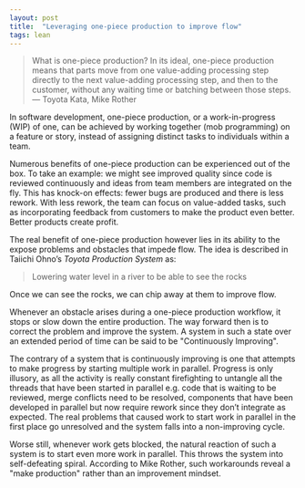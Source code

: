 ```yaml
---
layout: post
title:  "Leveraging one-piece production to improve flow"
tags: lean
---
```

> What is one-piece production? In its ideal, one-piece production means that parts move from one value-adding processing step directly to the next value-adding processing step, and then to the customer, without any waiting time or batching between those steps. — Toyota Kata, Mike Rother

In software development, one-piece production, or a work-in-progress (WIP) of one, can be achieved by working together (mob programming) on a feature or story, instead of assigning distinct tasks to individuals within a team.

Numerous benefits of one-piece production can be experienced out of the box. To take an example: we might see improved quality since code is reviewed continuously and ideas from team members are integrated on the fly. This has knock-on effects: fewer bugs are produced and there is less rework. With less rework, the team can focus on value-added tasks, such as incorporating feedback from customers to make the product even better. Better products create profit.

The real benefit of one-piece production however lies in its ability to the expose problems and obstacles that impede flow. The idea is described in Taiichi Ohno’s _Toyota Production System_ as:

> Lowering water level in a river to be able to see the rocks

Once we can see the rocks, we can chip away at them to improve flow.

Whenever an obstacle arises during a one-piece production workflow, it stops or slow down the entire production. The way forward then is to correct the problem and improve the system. A system in such a state over an extended period of time can be said to be "Continuously Improving".

The contrary of a system that is continuously improving is one that attempts to make progress by starting multiple work in parallel. Progress is only illusory, as all the activity is really constant firefighting to untangle all the threads that have been started in parallel e.g. code that is waiting to be reviewed, merge conflicts need to be resolved, components that have been developed in parallel but now require rework since they don’t integrate as expected. The real problems that caused work to start work in parallel in the first place go unresolved and the system falls into a non-improving cycle.

Worse still, whenever work gets blocked, the natural reaction of such a system is to start even more work in parallel. This throws the system into self-defeating spiral. According to Mike Rother, such workarounds reveal a "make production" rather than an improvement mindset.
